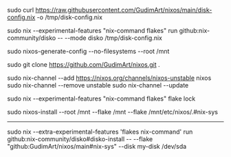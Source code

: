 sudo curl https://raw.githubusercontent.com/GudimArt/nixos/main/disk-config.nix -o /tmp/disk-config.nix

sudo nix --experimental-features "nix-command flakes" run github:nix-community/disko -- --mode disko /tmp/disk-config.nix

sudo nixos-generate-config --no-filesystems --root /mnt

sudo git clone https://github.com/GudimArt/nixos.git .

sudo nix-channel --add https://nixos.org/channels/nixos-unstable nixos 
sudo nix-channel --remove unstable
sudo nix-channel --update

sudo nix --experimental-features "nix-command flakes" flake lock

sudo nixos-install --root /mnt --flake /mnt --flake /mnt/etc/nixos/.#nix-sys


----------

sudo nix --extra-experimental-features 'flakes nix-command' run github:nix-community/disko#disko-install -- --flake "github:GudimArt/nixos/main#nix-sys" --disk my-disk /dev/sda